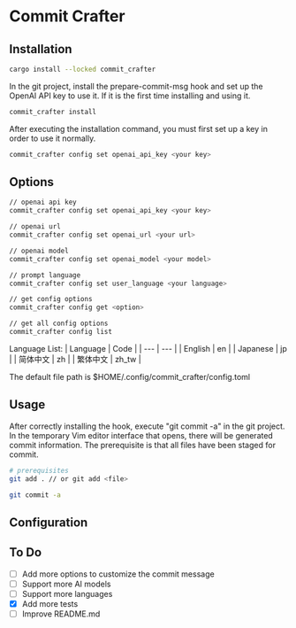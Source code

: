 # Commit Crafter

## Installation

```bash
cargo install --locked commit_crafter
```

In the git project, install the prepare-commit-msg hook and set up the OpenAI API key to use it. If it is the first time installing and using it.

```bash
commit_crafter install
```

After executing the installation command, you must first set up a key in order to use it normally.

```bash
commit_crafter config set openai_api_key <your key>
```

## Options

```bash
// openai api key
commit_crafter config set openai_api_key <your key>

// openai url
commit_crafter config set openai_url <your url>

// openai model
commit_crafter config set openai_model <your model>

// prompt language
commit_crafter config set user_language <your language>

// get config options
commit_crafter config get <option>

// get all config options
commit_crafter config list
```

Language List:
| Language | Code |
| --- | --- |
| English | en |
| Japanese | jp |
| 简体中文 | zh |
| 繁体中文 | zh_tw |

The default file path is $HOME/.config/commit_crafter/config.toml

## Usage

After correctly installing the hook, execute "git commit -a" in the git project. In the temporary Vim editor interface that opens, there will be generated commit information. The prerequisite is that all files have been staged for commit.

```bash
# prerequisites
git add . // or git add <file>

git commit -a
```

## Configuration

## To Do

- [ ] Add more options to customize the commit message
- [ ] Support more AI models
- [ ] Support more languages
- [X] Add more tests
- [ ] Improve README.md
